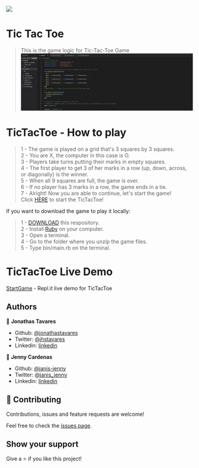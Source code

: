 ![](https://img.shields.io/badge/Microverse-blueviolet)

# Tic Tac Toe

> This is the game logic for Tic-Tac-Toe Game
![screenshot](/screenshot.jpg)

# TicTacToe - How to play

>1 - The game is played on a grid that's 3 squares by 3 squares.<br/>
2 - You are X, the computer in this case is O.<br/>
3 - Players take turns putting their marks in empty squares.<br/>
4 - The first player to get 3 of her marks in a row (up, down, across, or diagonally) is the winner.<br/>
5 - When all 9 squares are full, the game is over.<br/>
6 - If no player has 3 marks in a row, the game ends in a tie.<br/>
7 - Alright! Now you are able to continue, let's start the game!<br/>
Click [HERE](https://TicTacToe-2.jonathastavares.repl.run) to start the TicTacToe!<br/>

If you want to download the game to play it locally:
>1 - [DOWNLOAD](https://github.com/janis-jenny/TicTacToe/archive/game_logic.zip) this respository.<br/>
2 - Install [Ruby](https://ruby-doc.org/downloads/) on your computer.<br/>
3 - Open a terminal.<br/>
4 - Go to the folder where you unzip the game files.<br/>
5 - Type bin/main.rb on the terminal.<br/>

# TicTacToe Live Demo

[StartGame](https://TicTacToe-2.jonathastavares.repl.run) - Repl.it live demo for TicTacToe

## Authors

👤 **Jonathas Tavares**

- Github: [@jonathastavares](https://github.com/jonathastavares)
- Twitter: [@jhstavares](https://twitter.com/jhstavares)
- Linkedin: [linkedin](https://www.linkedin.com/in/jonathas-tavares-24b8bba3/)

👤 **Jenny Cardenas**

- Github: [@janis-jenny](https://github.com/janis-jenny)
- Twitter: [@janis_jenny](https://twitter.com/janis_jenny)
- Linkedin: [linkedin](https://www.linkedin.com/in/paolajenny)

## 🤝 Contributing

Contributions, issues and feature requests are welcome!

Feel free to check the [issues page](https://github.com/janis-jenny/TicTacToe/issues).

## Show your support

Give a ⭐️ if you like this project!
